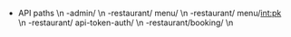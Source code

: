 - API paths \n
  -admin/ \n
  -restaurant/ menu/ \n
  -restaurant/ menu/<int:pk> \n
  -restaurant/ api-token-auth/ \n
  -restaurant/booking/ \n
